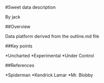#Sweet data description

By jack

##Overview

Data platform derived from the outline.md file

##Key points

*Uncharted
*Experimental
*Under Control 

##References

*Spiderman
*Kendrick Lamar
*Mr. Blobby
